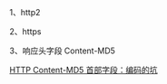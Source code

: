 1、http2

2、https

3、响应头字段 Content-MD5

[HTTP Content-MD5 首部字段：编码的坑](http://www.ituring.com.cn/article/74167)
